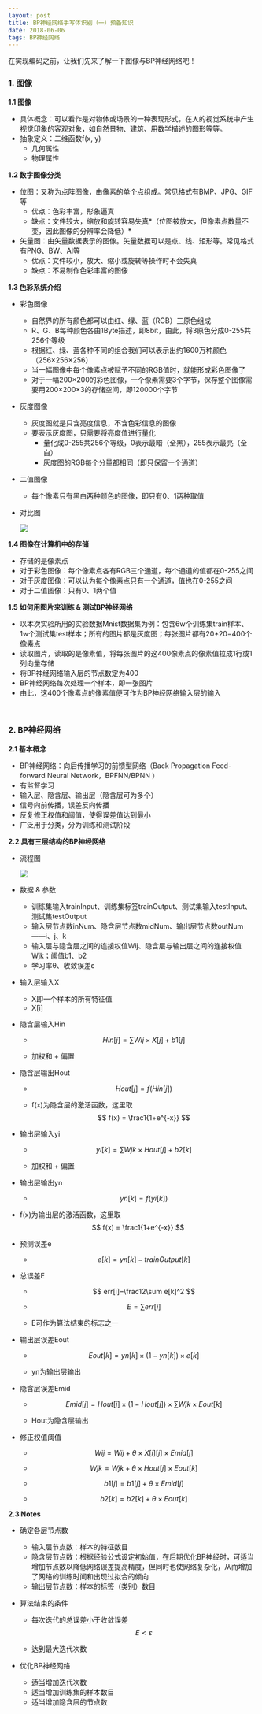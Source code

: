 ```yaml
---
layout: post
title: BP神经网络手写体识别（一）预备知识
date: 2018-06-06 
tags: BP神经网络   
---
```




<!-- 使用MathJax引擎，使得MarkDown被编译到html文件中依然能显示出公式 -->

<script type="text/javascript" src="http://cdn.mathjax.org/mathjax/latest/MathJax.js?config=default"></script> 

在实现编码之前，让我们先来了解一下图像与BP神经网络吧！

### 1. 图像

**1.1 图像**

- 具体概念：可以看作是对物体或场景的一种表现形式，在人的视觉系统中产生视觉印象的客观对象，如自然景物、建筑、用数学描述的图形等等。 
- 抽象定义：二维函数f(x, y)
  - 几何属性
  - 物理属性

**1.2 数字图像分类**

- 位图：又称为点阵图像，由像素的单个点组成。常见格式有BMP、JPG、GIF等
  - 优点：色彩丰富，形象逼真
  - 缺点：文件较大，缩放和旋转容易失真*（位图被放大，但像素点数量不变，因此图像的分辨率会降低）*
- 矢量图：由矢量数据表示的图像。矢量数据可以是点、线、矩形等。常见格式有PNG、BW、AI等
  - 优点：文件较小，放大、缩小或旋转等操作时不会失真
  - 缺点：不易制作色彩丰富的图像

**1.3 色彩系统介绍**

- 彩色图像

  - 自然界的所有颜色都可以由红、绿、蓝（RGB）三原色组成
  - R、G、B每种颜色各由1Byte描述，即8bit，由此，将3原色分成0-255共256个等级
  - 根据红、绿、蓝各种不同的组合我们可以表示出约1600万种颜色（256×256×256）
  - 当一幅图像中每个像素点被赋予不同的RGB值时，就能形成彩色图像了
  - 对于一幅200×200的彩色图像，一个像素需要3个字节，保存整个图像需要用200×200×3的存储空间，即120000个字节 

- 灰度图像

  - 灰度图就是只含亮度信息，不含色彩信息的图像
  - 要表示灰度图，只需要将亮度值进行量化
    - 量化成0-255共256个等级，0表示最暗（全黑），255表示最亮（全白）
    - 灰度图的RGB每个分量都相同（即只保留一个通道）

- 二值图像

  - 每个像素只有黑白两种颜色的图像，即只有0、1两种取值

- 对比图

  ![](/images/posts/bp/1_compare.jpg)

**1.4 图像在计算机中的存储**

- 存储的是像素点
- 对于彩色图像：每个像素点各有RGB三个通道，每个通道的值都在0-255之间
- 对于灰度图像：可以认为每个像素点只有一个通道，值也在0-255之间
- 对于二值图像：只有0、1两个值

**1.5 如何用图片来训练 & 测试BP神经网络**

- 以本次实验所用的实验数据Mnist数据集为例：包含6w个训练集train样本、1w个测试集test样本；所有的图片都是灰度图；每张图片都有20*20=400个像素点
- 读取图片，读取的是像素值，将每张图片的这400像素点的像素值拉成1行或1列向量存储
- 将BP神经网络输入层的节点数定为400
- BP神经网络每次处理一个样本，即一张图片
- 由此，这400个像素点的像素值便可作为BP神经网络输入层的输入

<br>

### 2. BP神经网络

**2.1 基本概念**

- BP神经网络：向后传播学习的前馈型网络（Back Propagation Feed-forward Neural Network，BPFNN/BPNN ）
- 有监督学习
- 输入层、隐含层、输出层（隐含层可为多个）
- 信号向前传播，误差反向传播
- 反复修正权值和阈值，使得误差值达到最小
- 广泛用于分类，分为训练和测试阶段

**2.2 具有三层结构的BP神经网络**

- 流程图

  ![](/images/posts/bp/1_BP.png)

- 数据 & 参数

  - 训练集输入trainInput、训练集标签trainOutput、测试集输入testInput、测试集testOutput
  - 输入层节点数inNum、隐含层节点数midNum、输出层节点数outNum——i、j、k
  - 输入层与隐含层之间的连接权值Wij、隐含层与输出层之间的连接权值Wjk；阈值b1、b2
  - 学习率θ、收敛误差ε

- 输入层输入X

  - X即一个样本的所有特征值
  - X[i]

- 隐含层输入Hin

  - $$
    Hin[j] = \sum Wij×X[j]  +  b1[j]
    $$

  - 加权和 + 偏置

- 隐含层输出Hout

  - $$
    Hout[j] = f(Hin[j])
    $$

  - f(x)为隐含层的激活函数，这里取
    $$
    f(x) = \frac1{1+e^{-x}}
    $$

- 输出层输入yi

  - $$
    yi[k]=\sum Wjk×Hout[j]  + b2[k]
    $$

  - 加权和 + 偏置

- 输出层输出yn

  - $$
    yn[k]=f(yi[k])
    $$







- f(x)为输出层的激活函数，这里取
  $$
  f(x) = \frac1{1+e^{-x}}
  $$

- 预测误差e

  - $$
    e[k]=yn[k]-trainOutput[k]
    $$

- 总误差E

  - $$
    err[i]=\frac12\sum e[k]^2
    $$

  - $$
    E=\sum err[i]
    $$

  - E可作为算法结束的标志之一

- 输出层误差Eout

  - $$
    Eout[k]=yn[k]×(1-yn[k])×e[k]
    $$

  - yn为输出层输出

- 隐含层误差Emid

  - $$
    Emid[j]=Hout[j]×(1-Hout[j])×\sum Wjk×Eout[k]
    $$

  - Hout为隐含层输出

- 修正权值阈值

  - $$
    Wij = Wij + θ×X[i][j]×Emid[j]
    $$

    

  - $$
    Wjk = Wjk + θ×Hout[j]×Eout[k]
    $$

    

  - $$
    b1[j] = b1[j] + θ×Emid[j]
    $$

    

  - $$
    b2[k] = b2[k] + θ×Eout[k]
    $$







**2.3 Notes**

- 确定各层节点数

  - 输入层节点数：样本的特征数目
  - 隐含层节点数：根据经验公式设定初始值，在后期优化BP神经时，可适当增加节点数以降低网络误差提高精度，但同时也使网络复杂化，从而增加了网络的训练时间和出现过拟合的倾向
  - 输出层节点数：样本的标签（类别）数目

- 算法结束的条件

  - 每次迭代的总误差小于收敛误差
    $$
    E<ε
    $$

  - 达到最大迭代次数

- 优化BP神经网络

  - 适当增加迭代次数
  - 适当增加训练集的样本数目
  - 适当增加隐含层的节点数